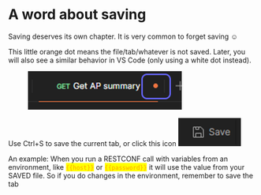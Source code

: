 # A word about saving

Saving deserves its own chapter. It is very common to forget saving :relaxed:

This little orange dot means the file/tab/whatever is not saved. Later, you will also see a similar behavior in VS Code (only using a white dot instead).

<figure><img src="../../.gitbook/assets/image (17) (1).png" alt=""><figcaption></figcaption></figure>

Use Ctrl+S to save the current tab, or click this icon ![](<../../.gitbook/assets/image (18).png>)

An example: When you run a RESTCONF call with variables from an environment, like <mark style="color:orange;">`{{host}}`</mark> or <mark style="color:orange;">`{{password}}`</mark> it will use the value from your SAVED file. So if you do changes in the environment, remember to save the tab

